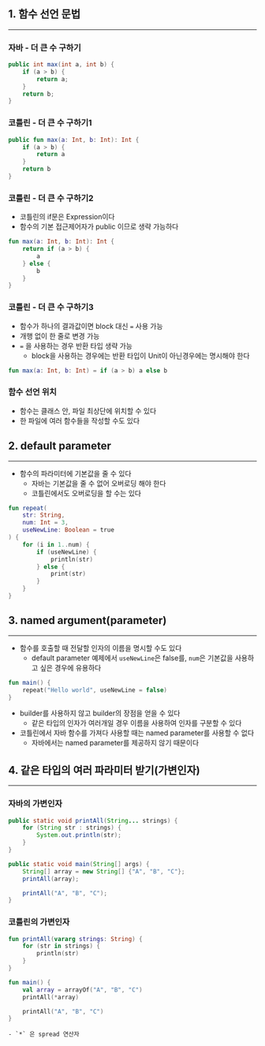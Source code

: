 ## 1. 함수 선언 문법
---
### 자바 - 더 큰 수 구하기
```Java
public int max(int a, int b) {
	if (a > b) {
		return a;
	}
	return b;
}
```

### 코틀린 - 더 큰 수 구하기1
```Kotlin
public fun max(a: Int, b: Int): Int {
	if (a > b) {
		return a
	}
	return b
}
```

### 코틀린 - 더 큰 수 구하기2
- 코틀린의 if문은 Expression이다
- 함수의 기본 접근제어자가 public 이므로 생략 가능하다

```Kotlin
fun max(a: Int, b: Int): Int {
	return if (a > b) {
		a
	} else {
		b
	}
}
```

### 코틀린 - 더 큰 수 구하기3
- 함수가 하나의 결과값이면 block 대신 `=` 사용 가능
- 개행 없이 한 줄로 변경 가능
- `=` 을 사용하는 경우 반환  타입 생략 가능
	- block을 사용하는 경우에는 반환 타입이 Unit이 아닌경우에는 명시해야 한다

```Kotlin
fun max(a: Int, b: Int) = if (a > b) a else b
```

### 함수 선언 위치
- 함수는 클래스 안, 파일 최상단에 위치할 수 있다
- 한 파일에 여러 함수들을 작성할 수도 있다

## 2. default parameter
---
- 함수의 파라미터에 기본값을 줄 수 있다
	- 자바는 기본값을 줄 수 없어 오버로딩 해야 한다
	- 코틀린에서도 오버로딩을 할 수는 있다
```Kotlin
fun repeat(
	str: String,
	num: Int = 3,
	useNewLine: Boolean = true
) {
	for (i in 1..num) {
		if (useNewLine) {
			println(str)
		} else {
			print(str)
		}
	} 
}
```

## 3. named argument(parameter)
---
- 함수를 호출할 때 전달할 인자의 이름을 명시할 수도 있다
	- default parameter 예제에서 `useNewLine`은 false를, `num`은 기본값을 사용하고 싶은 경우에 유용하다

```Kotlin
fun main() {
	repeat("Hello world", useNewLine = false)
}
```
- builder를 사용하지 않고 builder의 장점을 얻을 수 있다
	- 같은 타입의 인자가 여러개일 경우 이름을 사용하여 인자를 구분할 수 있다
- 코틀린에서 자바 함수를 가져다 사용할 때는 named parameter를 사용할 수 없다
	- 자바에서는 named parameter를 제공하지 않기 때문이다

## 4. 같은 타입의 여러 파라미터 받기(가변인자)
---
### 자바의 가변인자
```Java
public static void printAll(String... strings) {
	for (String str : strings) {
		System.out.println(str);
	}
}

public static void main(String[] args) {
	String[] array = new String[] {"A", "B", "C"};
	printAll(array);

	printAll("A", "B", "C");
}
```

### 코틀린의 가변인자
```Kotlin
fun printAll(vararg strings: String) {
	for (str in strings) {
		println(str)
	}
}

fun main() {
	val array = arrayOf("A", "B", "C")
	printAll(*array)

	printAll("A", "B", "C")
}
```
	- `*` 은 spread 연산자
